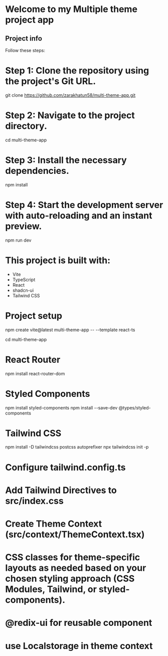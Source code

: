 # Welcome to my Multiple theme project app

## Project info

Follow these steps:


# Step 1: Clone the repository using the project's Git URL.
git clone https://github.com/zarakhatun58/multi-theme-app.git

# Step 2: Navigate to the project directory.
cd multi-theme-app

# Step 3: Install the necessary dependencies.
npm install

# Step 4: Start the development server with auto-reloading and an instant preview.
npm run dev


# This project is built with:

- Vite
- TypeScript
- React
- shadcn-ui
- Tailwind CSS

# Project setup
npm create vite@latest multi-theme-app -- --template react-ts

cd multi-theme-app
# React Router
npm install react-router-dom

# Styled Components
npm install styled-components
npm install --save-dev @types/styled-components

# Tailwind CSS
npm install -D tailwindcss postcss autoprefixer
npx tailwindcss init -p
# Configure tailwind.config.ts

# Add Tailwind Directives to src/index.css

# Create Theme Context (src/context/ThemeContext.tsx)
# CSS classes for theme-specific layouts as needed based on your chosen styling approach (CSS Modules, Tailwind, or styled-components).

# @redix-ui  for reusable component

# use Localstorage in theme context
